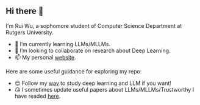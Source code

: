 ## Hi there 👋

I'm Rui Wu, a sophomore student of Computer Science Department at Rutgers University.

- 🌱 I’m currently learning LLMs/MLLMs.
- 👯 I’m looking to collaborate on research about Deep Learning.
- 📫 My personal [website](https://iamb3st.github.io/).



Here are some useful guidance for exploring my repo:

- 😍 Follow my [way](https://github.com/IamB3ST/LearningDL) to study deep learning and LLM if you want!
- 😘 I sometimes update useful papers about LLMs/MLLMs/Trustworthy I have readed [here](https://github.com/IamB3ST/PaperReading).
